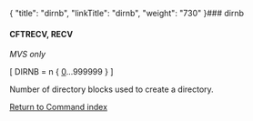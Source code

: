 {
    "title": "dirnb",
    "linkTitle": "dirnb",
    "weight": "730"
}### <span id="dirnb"></span>dirnb

#### CFTRECV, RECV

*MVS only*

\[ DIRNB = n { <u>0</u>...999999 } \]    

Number of directory blocks used to create a directory.

[Return to Command index](../)
